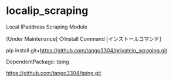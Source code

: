 # localip_scraping
Local IPaddress Scraping Module

[Under Maintenance]
◇Install Command [インストールコマンド]

pip install git+https://github.com/tango3304/privateip_scraping.git

DependentPackage: tping

https://github.com/tango3304/tping.git
